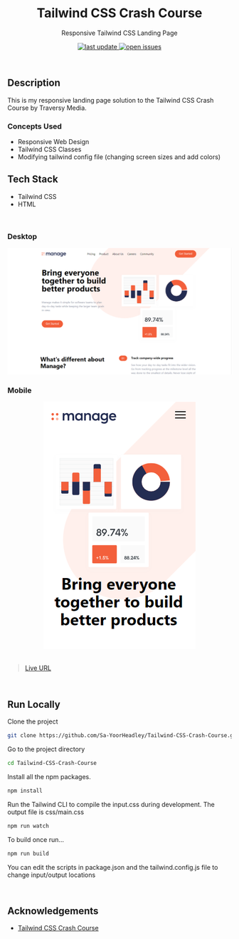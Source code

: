 <div align="center">

  <h1>Tailwind CSS Crash Course</h1>
  
  <p>
    Responsive Tailwind CSS Landing Page
  </p>
  
<!-- Badges -->
<p>
  <a href="">
    <img src="https://img.shields.io/github/last-commit/Sa-YoorHeadley/Tailwind-CSS-Crash-Course" alt="last update" />
  </a>
  <a href="https://github.com/Sa-YoorHeadley/Tailwind-CSS-Crash-Course/issues/">
    <img src="https://img.shields.io/github/issues/Sa-YoorHeadley/Tailwind-CSS-Crash-Course" alt="open issues" />
  </a>
</p>
</div>

<br />

## Description 
This is my responsive landing page solution to the Tailwind CSS Crash Course by Traversy Media.

### Concepts Used
- Responsive Web Design
- Tailwind CSS Classes 
- Modifying tailwind config file (changing screen sizes and add colors)

<!-- TechStack -->
## Tech Stack
  <ul>
    <li>Tailwind CSS</li>
    <li>HTML</li>
  </ul>

<br />

<!-- Screenshot -->

### Desktop
<div align="center"> 
  <img src="https://github.com/Sa-YoorHeadley/Tailwind-CSS-Crash-Course/blob/main/assets/Preview-Desktop.PNG" alt="screenshot" />
</div>

### Mobile
<div align="center"> 
  <img src="https://github.com/Sa-YoorHeadley/Tailwind-CSS-Crash-Course/blob/main/assets/Preview-Mobile.PNG" alt="screenshot" />
</div>

<br />

> [Live URL](https://sa-yoorheadley.github.io/Tailwind-CSS-Crash-Course/)

<br />

<!-- Run Locally -->
## Run Locally

Clone the project

```bash
git clone https://github.com/Sa-YoorHeadley/Tailwind-CSS-Crash-Course.git
```

Go to the project directory

```bash
cd Tailwind-CSS-Crash-Course
```

Install all the npm packages. 

```bash
npm install
```

Run the Tailwind CLI to compile the input.css during development. The output file is css/main.css

```bash
npm run watch
```

To build once run...

```bash
npm run build
```
You can edit the scripts in package.json and the tailwind.config.js file to change input/output locations

<br />

<!-- Acknowledgements -->
## Acknowledgements

- [Tailwind CSS Crash Course](https://www.youtube.com/watch?v=UBOj6rqRUME)
